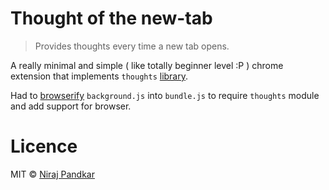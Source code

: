 # Thought of the new-tab
> Provides thoughts every time a new tab opens.

A really minimal and simple ( like totally beginner level :P ) chrome extension that implements `thoughts` [library](https://github.com/nirajpandkar/thought-of-the-day).

Had to [browserify](http://browserify.org/) `background.js` into `bundle.js` to require `thoughts` module and add support for browser.

# Licence

MIT © [Niraj Pandkar](https://github.com/nirajpandkar)